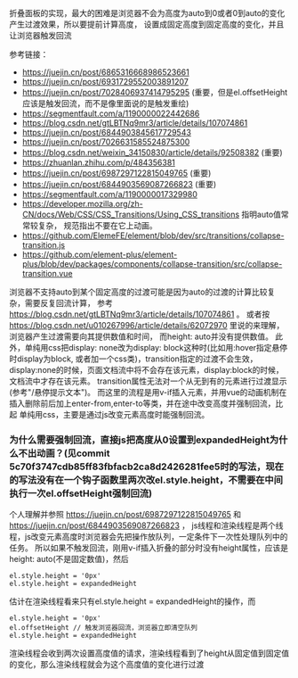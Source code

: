 
折叠面板的实现，最大的困难是浏览器不会为高度为auto到0或者0到auto的变化产生过渡效果，所以要提前计算高度，
设置成固定高度到固定高度的变化，并且让浏览器触发回流

参考链接：
* https://juejin.cn/post/6865316668986523661
* https://juejin.cn/post/6931729552003891207
* https://juejin.cn/post/7028406937414795295 (重要，但是el.offsetHeight应该是触发回流，而不是像里面说的是触发重绘)
* https://segmentfault.com/a/1190000022442686
* https://blog.csdn.net/gtLBTNq9mr3/article/details/107074861
* https://juejin.cn/post/6844903845617729543
* https://juejin.cn/post/7026631585524875300
* https://blog.csdn.net/weixin_34150830/article/details/92508382 (重要)
* https://zhuanlan.zhihu.com/p/484356381
* https://juejin.cn/post/6987297122815049765 (重要)
* https://juejin.cn/post/6844903569087266823 (重要)
* https://segmentfault.com/a/1190000017329980
* https://developer.mozilla.org/zh-CN/docs/Web/CSS/CSS_Transitions/Using_CSS_transitions 指明auto值常常较复杂，
规范指出不要在它上动画。
* https://github.com/ElemeFE/element/blob/dev/src/transitions/collapse-transition.js
* https://github.com/element-plus/element-plus/blob/dev/packages/components/collapse-transition/src/collapse-transition.vue

浏览器不支持auto到某个固定高度的过渡可能是因为auto的过渡的计算比较复杂，需要反复回流计算，
参考
https://blog.csdn.net/gtLBTNq9mr3/article/details/107074861 。
或者按
https://blog.csdn.net/u010267996/article/details/62072970 
里说的来理解，浏览器产生过渡需要向其提供数值和时间， 而height: auto并没有提供数值。
此外，单纯用css把display: none改为display: block这种时(比如用:hover指定悬停时display为block,
或者加一个css类)，transition指定的过渡不会生效，display:none的时候，页面文档流中将不会存在该元素，display:block的时候，文档流中才存在该元素。
transition属性无法对一个从无到有的元素进行过渡显示(参考"/悬停提示文本")。
而这里的流程是用v-if插入元素，并用vue的动画机制在插入删除前后加上enter-from,enter-to等类，并在途中改变高度并强制回流，比起
单纯用css，主要是通过js改变元素高度时能强制回流。

### 为什么需要强制回流，直接js把高度从0设置到expandedHeight为什么不出动画？(见commit 5c70f3747cdb85ff83fbfacb2ca8d2426281fee5时的写法，现在的写法没有在一个钩子函数里两次改el.style.height，不需要在中间执行一次el.offsetHeight强制回流)

个人理解并参照 https://juejin.cn/post/6987297122815049765 和 https://juejin.cn/post/6844903569087266823 ，
js线程和渲染线程是两个线程，js改变元素高度时浏览器会先把操作放队列，一定条件下一次性处理队列中的任务。
所以如果不触发回流，刚用v-if插入折叠的部分时没有height属性，应该是height: auto(不是固定数值)，然后

    el.style.height = '0px'
    el.style.height = expandedHeight

估计在渲染线程看来只有el.style.height = expandedHeight的操作，而

    el.style.height = '0px'
    el.offsetHeight // 触发浏览器回流，浏览器立即清空队列
    el.style.height = expandedHeight

渲染线程会收到两次设置高度值的请求，渲染线程看到了height从固定值到固定值的变化，那么渲染线程就会为这个高度值的变化进行过渡